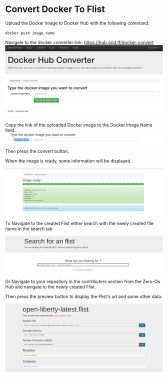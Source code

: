 # Convert Docker To Flist

Upload the Docker image to Docker Hub with the following command:

`docker push image_name`

Navigate to the docker converter link: https://hub.grid.tf/docker-convert
![](img/docker_convert.png)

Copy the link of the uploaded Docker image to the Docker Image Name field.
![](img/docker_field.png)

Then press the convert button.

When the image is ready, some information will be displayed.

![](img/flist_ready.png)

To Navigate to the created Flist either search with the newly created file name in the search tab.

![](img/search.png)

Or Navigate to your repository in the contributers section from the Zero-Os Hub and navigate to the newly created Flist.

Then press the preview button to display the Flist's url and some other data.

![](img/preview.png)
